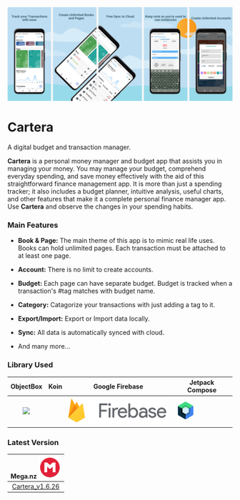 ![Cartera](./images/banner.png)

# Cartera

A digital budget and transaction manager.



**Cartera** is a personal money manager and budget app that assists you in managing your money. You may manage your budget, comprehend everyday spending, and save money effectively with the aid of this straightforward finance management app. It is more than just a spending tracker; it also includes a budget planner, intuitive analysis, useful charts, and other features that make it a complete personal finance manager app. Use **Cartera** and observe the changes in your spending habits.

### Main Features

- **Book & Page:** The main theme of this app is to mimic real life uses. Books can hold unlimited pages. Each transaction must be attached to at least one page. 

- **Account:** There is no limit to create accounts.

- **Budget:** Each page can have separate budget. Budget is tracked when a transaction's #tag matches with budget name.

- **Category:** Catagorize your transactions with just adding a tag to it.

- **Export/Import:** Export or Import data locally.

- **Sync:** All data is automatically synced with cloud.

- And many more...

### Library Used

| ObjectBox                                                                                                                                                                                                                                                                                                                                                     | Koin                                                                                | Google Firebase                                                                          | Jetpack Compose                                                                         |
|:-------------------------------------------------------------------------------------------------------------------------------------------------------------------------------------------------------------------------------------------------------------------------------------------------------------------------------------------------------------:|:-----------------------------------------------------------------------------------:|:----------------------------------------------------------------------------------------:| --------------------------------------------------------------------------------------- |
| ![](https://www.gitbook.com/cdn-cgi/image/width=40,height=40,fit=contain,dpr=1,format=auto/https%3A%2F%2F4285247228-files.gitbook.io%2F~%2Ffiles%2Fv0%2Fb%2Fgitbook-x-prod.appspot.com%2Fo%2Fspaces%252F-MG8Rp3u8P9P7cUT3_pP%252Ficon%252FB3y4dFQB6c8O3h5fzSAs%252FProfile-picture-linkedIn.jpg%3Falt%3Dmedia%26token%3D6c4f9693-6da0-484b-b330-5357c112bf6b) | <img src="https://insert-koin.io/img/koin_new_logo.png" title="" alt="" width="50"> | <img title="" src="./images/firebase%20icon.png" alt="" width="226" data-align="center"> | <img title="" src="./images/jetpack-compose.png" alt="" width="50" data-align="center"> |

### Latest Version

| Mega.nz <img title="" src="./images/mega.png" alt="" width="50" data-align="center">         |
|:--------------------------------------------------------------------------------------------:|
| [Cartera_v1.6.26](https://mega.nz/file/L4J2TDJR#Vee3jVl_QankJDzNMSekFbVHrcCxi03LFY-2Ip25LuE) |
